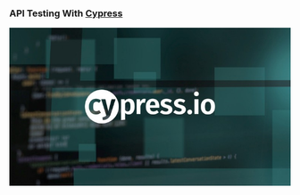 ### API Testing With [Cypress](https://docs.cypress.io/guides/overview/why-cypress.html)

![](cypressio.jpg)